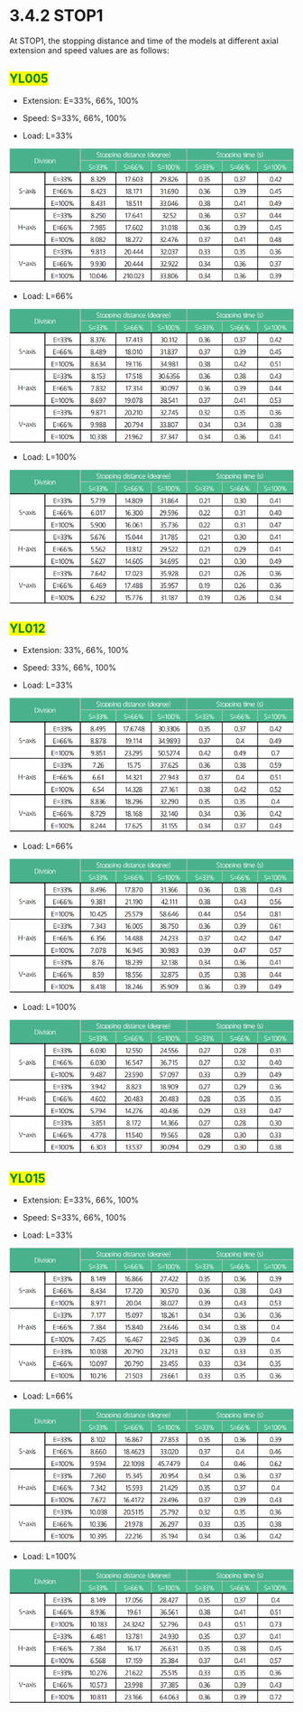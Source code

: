 # 3.4.2 STOP1

At STOP1, the stopping distance and time of the models at different axial extension and speed values are as follows:



## <mark style="color:green;">YL005</mark>

*   Extension: E=33%, 66%, 100%


*   Speed: S=33%, 66%, 100%


* Load: L=33%

![](<../../.gitbook/assets/image (31).png>)

* Load: L=66%

![](<../../.gitbook/assets/image (24).png>)

* Load: L=100%

![](<../../.gitbook/assets/image (28).png>)

## <mark style="color:green;">YL012</mark>

*   Extension: 33%, 66%, 100%


*   Speed: 33%, 66%, 100%


* Load: L=33%

![](<../../.gitbook/assets/image (16).png>)

* Load: L=66%

![](<../../.gitbook/assets/image (15).png>)

* Load: L=100%

![](<../../.gitbook/assets/image (9).png>)

## <mark style="color:green;">YL015</mark>

*   Extension: E=33%, 66%, 100%


*   Speed: S=33%, 66%, 100%


* Load: L=33%

![](<../../.gitbook/assets/image (17).png>)

* Load: L=66%

![](<../../.gitbook/assets/image (26).png>)

* Load: L=100%

![](<../../.gitbook/assets/image (7).png>)
